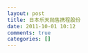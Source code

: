 ```yaml
---
layout: post
title: 日本乐天抛售携程股份
date: 2011-10-01 10:12
comments: true
categories: []
---
```



